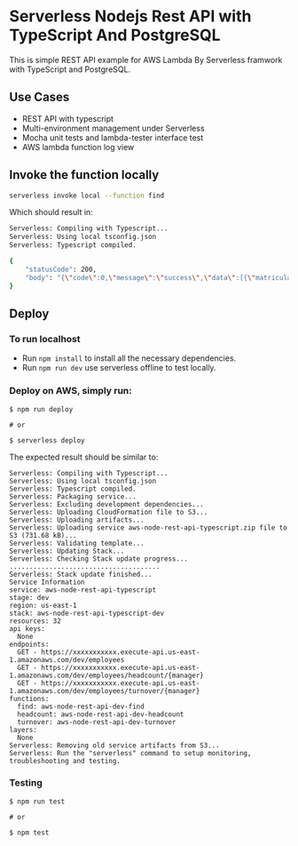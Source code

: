 # Serverless Nodejs Rest API with TypeScript And PostgreSQL

This is simple REST API example for AWS Lambda By Serverless framwork with TypeScript and PostgreSQL.

## Use Cases

- REST API with typescript
- Multi-environment management under Serverless
- Mocha unit tests and lambda-tester interface test
- AWS lambda function log view

## Invoke the function locally

```bash
serverless invoke local --function find
```

Which should result in:

```bash
Serverless: Compiling with Typescript...
Serverless: Using local tsconfig.json
Serverless: Typescript compiled.

{
    "statusCode": 200,
    "body": "{\"code\":0,\"message\":\"success\",\"data\":[{\"matricula\":16,\"status\":\"ativo\",\"nome\":\"nome\",\"email\":\"email@gmail.com\",\"email_do_gestor\":\"email@gmail.com\",\"data_de_admissao\":\"2020-04-25T03:00:00.000Z\",\"data_de_rescisao\":null,\"cargo\":\"Gerente\"}]}",
}
```

## Deploy

### To run localhost

- Run `npm install` to install all the necessary dependencies.
- Run `npm run dev` use serverless offline to test locally.

### Deploy on AWS, simply run:

```
$ npm run deploy

# or

$ serverless deploy
```

The expected result should be similar to:

```
Serverless: Compiling with Typescript...
Serverless: Using local tsconfig.json
Serverless: Typescript compiled.
Serverless: Packaging service...
Serverless: Excluding development dependencies...
Serverless: Uploading CloudFormation file to S3...
Serverless: Uploading artifacts...
Serverless: Uploading service aws-node-rest-api-typescript.zip file to S3 (731.68 kB)...
Serverless: Validating template...
Serverless: Updating Stack...
Serverless: Checking Stack update progress...
......................................
Serverless: Stack update finished...
Service Information
service: aws-node-rest-api-typescript
stage: dev
region: us-east-1
stack: aws-node-rest-api-typescript-dev
resources: 32
api keys:
  None
endpoints:
  GET - https://xxxxxxxxxxx.execute-api.us-east-1.amazonaws.com/dev/employees
  GET - https://xxxxxxxxxxx.execute-api.us-east-1.amazonaws.com/dev/employees/headcount/{manager}
  GET - https://xxxxxxxxxxx.execute-api.us-east-1.amazonaws.com/dev/employees/turnover/{manager}
functions:
  find: aws-node-rest-api-dev-find
  headcount: aws-node-rest-api-dev-headcount
  turnover: aws-node-rest-api-dev-turnover
layers:
  None
Serverless: Removing old service artifacts from S3...
Serverless: Run the "serverless" command to setup monitoring, troubleshooting and testing.
```

### Testing

```
$ npm run test

# or

$ npm test
```
